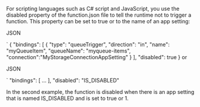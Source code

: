 For scripting languages such as C# script and JavaScript, you use the disabled property of the function.json file to tell the runtime not to trigger a function. This property can be set to true or to the name of an app setting:

JSON

`
{
    "bindings": [
        {
            "type": "queueTrigger",
            "direction": "in",
            "name": "myQueueItem",
            "queueName": "myqueue-items",
            "connection":"MyStorageConnectionAppSetting"
        }
    ],
    "disabled": true
}
or

JSON

`
    "bindings": [
        ...
    ],
    "disabled": "IS_DISABLED"

In the second example, the function is disabled when there is an app setting that is named IS_DISABLED and is set to true or 1.